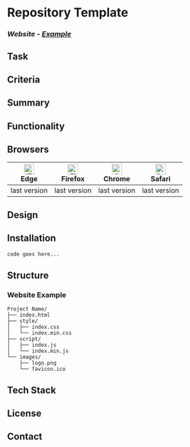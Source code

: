 # Repository Template

### *Website - [Example](http://www.example.com/*)*


## Task
<!-- Add text here -->

## Criteria
<!-- Add text here -->

## Summary
<!-- Add text here -->

## Functionality
<!-- Add text here -->

## Browsers

| [<img src="https://raw.githubusercontent.com/alrra/browser-logos/master/src/edge/edge_48x48.png" alt="IE / Edge" width="24px" height="24px" />](http://godban.github.io/browsers-support-badges/)<br>Edge | [<img src="https://raw.githubusercontent.com/alrra/browser-logos/master/src/firefox/firefox_48x48.png" alt="Firefox" width="24px" height="24px" />](http://godban.github.io/browsers-support-badges/)<br>Firefox | [<img src="https://raw.githubusercontent.com/alrra/browser-logos/master/src/chrome/chrome_48x48.png" alt="Chrome" width="24px" height="24px" />](http://godban.github.io/browsers-support-badges/)<br>Chrome | [<img src="https://raw.githubusercontent.com/alrra/browser-logos/master/src/safari/safari_48x48.png" alt="Safari" width="24px" height="24px" />](http://godban.github.io/browsers-support-badges/)<br>Safari |
| --- | --- | --- | --- |
| last version | last version | last version | last version |

## Design
<!-- Add text here -->

## Installation
<!-- Add text here -->
```bash
code goes here...
```

## Structure
### Website Example
```
Project Name/
├── index.html
├── style/
│   ├── index.css
│   └── index.min.css
├── script/
│   ├── index.js
│   └── index.min.js
└── images/
    ├── logo.png
    └── favicon.ico
```

## Tech Stack
<!-- Add text here -->

## License
<!-- Add links here -->

## Contact
<!-- Add links here -->

